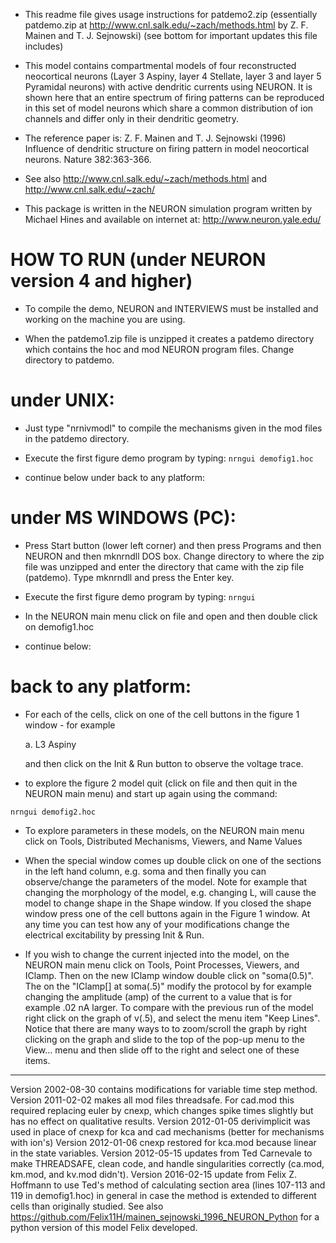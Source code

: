 - This readme file gives usage instructions for patdemo2.zip
(essentially patdemo.zip at http://www.cnl.salk.edu/~zach/methods.html
by Z. F. Mainen and T. J. Sejnowski) (see bottom for important updates
this file includes)

- This model contains compartmental models of four reconstructed
neocortical neurons (Layer 3 Aspiny, layer 4 Stellate, layer 3 and
layer 5 Pyramidal neurons) with active dendritic currents using
NEURON. It is shown here that an entire spectrum of firing patterns
can be reproduced in this set of model neurons which share a common
distribution of ion channels and differ only in their dendritic
geometry.

- The reference paper is:
Z. F. Mainen and T. J. Sejnowski (1996) Influence of dendritic
structure on firing pattern in model neocortical neurons.
Nature 382:363-366.

- See also http://www.cnl.salk.edu/~zach/methods.html and
http://www.cnl.salk.edu/~zach/

- This package is written in the NEURON simulation program written by
Michael Hines and available on internet at:
http://www.neuron.yale.edu/



HOW TO RUN (under NEURON version 4 and higher)
=========================================

- To compile the demo, NEURON and INTERVIEWS must be installed and
working on the machine you are using.

- When the patdemo1.zip file is unzipped it creates a patdemo directory
which contains the hoc and mod NEURON program files.  Change directory
to patdemo.

under UNIX:
===========

- Just type "nrnivmodl" to compile the mechanisms given in the mod files
in the patdemo directory.

- Execute the first figure demo program by typing: ``` nrngui demofig1.hoc ```

- continue below under back to any platform:

under MS WINDOWS (PC):
======================

- Press Start button (lower left corner) and then press Programs and
then NEURON and then mknrndll DOS box.  Change directory to where the
zip file was unzipped and enter the directory that came with the zip
file (patdemo). Type mknrndll and press the Enter key.

- Execute the first figure demo program by typing: ``` nrngui ```

- In the NEURON main menu click on file and open and then double click
on demofig1.hoc

- continue below:

back to any platform:
=====================

- For each of the cells, click on one of the cell buttons in the
figure 1 window - for example

  a. L3 Aspiny

  and then click on the Init & Run button to observe the voltage trace.

- to explore the figure 2 model quit (click on file and then quit in the
NEURON main menu) and start up again using the command:
```
nrngui demofig2.hoc
```
- To explore parameters in these models, on the NEURON main menu click
on Tools, Distributed Mechanisms, Viewers, and Name Values

- When the special window comes up double click on one of the sections
in the left hand column, e.g. soma and then finally you can
observe/change the parameters of the model.  Note for example that
changing the morphology of the model, e.g. changing L, will cause the
model to change shape in the Shape window.  If you closed the shape
window press one of the cell buttons again in the Figure 1 window.  At
any time you can test how any of your modifications change the
electrical excitability by pressing Init & Run.

- If you wish to change the current injected into the model, on the
NEURON main menu click on Tools, Point Processes, Viewers, and IClamp.
Then on the new IClamp window double click on "soma(0.5)".  The on the
"IClamp[] at soma(.5)" modify the protocol by for example changing the
amplitude (amp) of the current to a value that is for example .02 nA
larger.  To compare with the previous run of the model right click on
the graph of v(.5), and select the menu item "Keep Lines".  Notice
that there are many ways to to zoom/scroll the graph by right clicking
on the graph and slide to the top of the pop-up menu to the
View... menu and then slide off to the right and select one of these
items.

---
Version 2002-08-30 contains modifications for variable time step method.
Version 2011-02-02 makes all mod files threadsafe.  For cad.mod this 
required replacing euler by cnexp, which changes spike times slightly
but has no effect on qualitative results.
Version 2012-01-05 derivimplicit was used in place of cnexp for kca and
cad mechanisms (better for mechanisms with ion's)
Version 2012-01-06 cnexp restored for kca.mod because linear in the
state variables.
Version 2012-05-15 updates from Ted Carnevale to make THREADSAFE,
clean code, and handle singularities correctly (ca.mod, km.mod, and
kv.mod didn't).
Version 2016-02-15 update from Felix Z. Hoffmann to use Ted's method
of calculating section area (lines 107-113 and 119 in demofig1.hoc) in
general in case the method is extended to different cells than
originally studied. See also
https://github.com/Felix11H/mainen_sejnowski_1996_NEURON_Python for a
python version of this model Felix developed.

